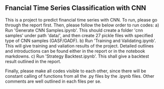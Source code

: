 ## Fnancial Time Series Classification with CNN

This is a project to predict financial time series with CNN. To run, please go through the report first.
Then, please follow the below order to run codes:
  a) Run 'Generate CNN Samples.ipynb'. This should create a folder 'cnn samples' under path 'data/', and then create 27 pickle files with specified type of CNN samples (GASF/GADF).
  b) Run 'Training and Validating.ipynb'. This will give training and valiation results of the project. Detailed outlines and introductions can be found either in the report or in the notebook markdowns.
  c) Run 'Strategy Backtest.ipynb'. This shall give a backtest result outlined in the report.
  
  
 Finally, please make all codes visible to each other, since there will be constant calling of functions from all the .py files by the .ipynb files. Other comments are well outlined in each files per se.
